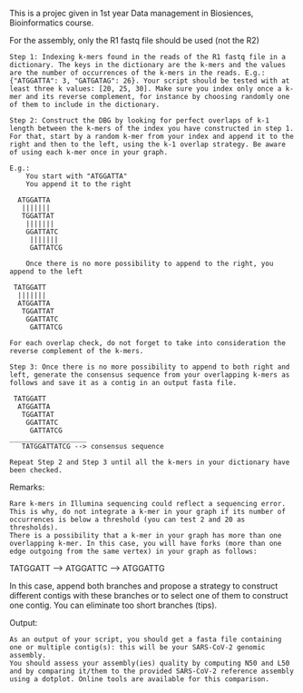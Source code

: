 This is a projec given in 1st year Data management in Biosiences, Bioinformatics course.



For the assembly, only the R1 fastq file should be used (not the R2)

    Step 1: Indexing k-mers found in the reads of the R1 fastq file in a dictionary. The keys in the dictionary are the k-mers and the values are the number of occurrences of the k-mers in the reads. E.g.: {"ATGGATTA": 3, "GATGATAG": 26}. Your script should be tested with at least three k values: [20, 25, 30]. Make sure you index only once a k-mer and its reverse complement, for instance by choosing randomly one of them to include in the dictionary.

    Step 2: Construct the DBG by looking for perfect overlaps of k-1 length between the k-mers of the index you have constructed in step 1. For that, start by a random k-mer from your index and append it to the right and then to the left, using the k-1 overlap strategy. Be aware of using each k-mer once in your graph.

    E.g.:
        You start with "ATGGATTA"
        You append it to the right

      ATGGATTA
       |||||||
       TGGATTAT
        |||||||
        GGATTATC
         |||||||
         GATTATCG

        Once there is no more possibility to append to the right, you append to the left

     TATGGATT
      |||||||
      ATGGATTA
       TGGATTAT
        GGATTATC
         GATTATCG

    For each overlap check, do not forget to take into consideration the reverse complement of the k-mers.

    Step 3: Once there is no more possibility to append to both right and left, generate the consensus sequence from your overlapping k-mers as follows and save it as a contig in an output fasta file.

     TATGGATT
      ATGGATTA
       TGGATTAT
        GGATTATC
         GATTATCG
    ___________________
       TATGGATTATCG --> consensus sequence

    Repeat Step 2 and Step 3 until all the k-mers in your dictionary have been checked.

Remarks:

    Rare k-mers in Illumina sequencing could reflect a sequencing error. This is why, do not integrate a k-mer in your graph if its number of occurrences is below a threshold (you can test 2 and 20 as thresholds).
    There is a possibility that a k-mer in your graph has more than one overlapping k-mer. In this case, you will have forks (more than one edge outgoing from the same vertex) in your graph as follows:

TATGGATT --> ATGGATTC
         --> ATGGATTG

In this case, append both branches and propose a strategy to construct different contigs with these branches or to select one of them to construct one contig. You can eliminate too short branches (tips).

Output:

    As an output of your script, you should get a fasta file containing one or multiple contig(s): this will be your SARS-CoV-2 genomic assembly.
    You should assess your assembly(ies) quality by computing N50 and L50 and by comparing it/them to the provided SARS-CoV-2 reference assembly using a dotplot. Online tools are available for this comparison.

